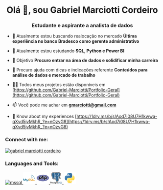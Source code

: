 <h1 align="center">Olá 👋, sou Gabriel Marciotti Cordeiro</h1>
<h3 align="center">Estudante e aspirante a analista de dados</h3>

- 🔭 Atualmente estou buscando realocação no mercado **Última experiência no banco Bradesco como gerente administrativo**

- 🌱 Atualmente estou estudando **SQL, Python e Power BI**

- 👯 Objetivo **Procuro entrar na área de dados e solidificar minha carreira**

- 🤝 Procuro ajuda com dicas e indicações referente **Conteúdos para análise de dados e mercado de trabalho**

- 👨‍💻 Todos meus projetos estão disponíveis em [https://github.com/Gabriel-Marciotti/Portfolio-Geral](https://github.com/Gabriel-Marciotti/Portfolio-Geral)

- 📫 Você pode me achar em **gmarciotti@gmail.com**

- 📄 Know about my experiences [https://1drv.ms/b/s!Aod7i08U7H1kwwa-qXvd5jvMkhR_?e=nOzvG8](https://1drv.ms/b/s!Aod7i08U7H1kwwa-qXvd5jvMkhR_?e=nOzvG8)

<h3 align="left">Connect with me:</h3>
<p align="left">
<a href="https://linkedin.com/in/gabriel marciotti cordeiro" target="blank"><img align="center" src="https://raw.githubusercontent.com/rahuldkjain/github-profile-readme-generator/master/src/images/icons/Social/linked-in-alt.svg" alt="gabriel marciotti cordeiro" height="30" width="40" /></a>
</p>

<h3 align="left">Languages and Tools:</h3>
<p align="left"> <a href="https://www.microsoft.com/en-us/sql-server" target="_blank" rel="noreferrer"> <img src="https://www.svgrepo.com/show/303229/microsoft-sql-server-logo.svg" alt="mssql" width="40" height="40"/> </a> <a href="https://www.mysql.com/" target="_blank" rel="noreferrer"> <img src="https://raw.githubusercontent.com/devicons/devicon/master/icons/mysql/mysql-original-wordmark.svg" alt="mysql" width="40" height="40"/> </a> <a href="https://www.php.net" target="_blank" rel="noreferrer"> <img src="https://raw.githubusercontent.com/devicons/devicon/master/icons/php/php-original.svg" alt="php" width="40" height="40"/> </a> <a href="https://www.postgresql.org" target="_blank" rel="noreferrer"> <img src="https://raw.githubusercontent.com/devicons/devicon/master/icons/postgresql/postgresql-original-wordmark.svg" alt="postgresql" width="40" height="40"/> </a> <a href="https://www.python.org" target="_blank" rel="noreferrer"> <img src="https://raw.githubusercontent.com/devicons/devicon/master/icons/python/python-original.svg" alt="python" width="40" height="40"/> </a> </p>
